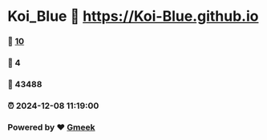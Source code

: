 # Koi_Blue :link: https://Koi-Blue.github.io 
### :page_facing_up: [10](https://Koi-Blue.github.io/tag.html) 
### :speech_balloon: 4 
### :hibiscus: 43488 
### :alarm_clock: 2024-12-08 11:19:00 
### Powered by :heart: [Gmeek](https://github.com/Meekdai/Gmeek)
